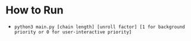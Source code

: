 # How to Run
- `python3 main.py [chain length] [unroll factor] [1 for background priority or 0 for user-interactive priority]`

